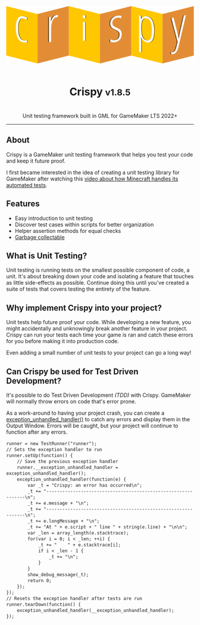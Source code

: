 <div align="center">
    <img src="./assets/crispy-logo.png" alt="Crispy Logo">
</div>

<br>

<center>
    <h1>
        Crispy <small>v1.8.5</small>
    <h1>
</center>

<center>
    Unit testing framework built in GML for GameMaker LTS 2022+
</center>

----

## About

Crispy is a GameMaker unit testing framework that helps you test your code and keep it future proof.

I first became interested in the idea of creating a unit testing library for GameMaker after watching this [video about how Minecraft handles its automated tests](https://youtu.be/vXaWOJTCYNg?t=48).

## Features

* Easy introduction to unit testing
* Discover test cases within scripts for better organization
* Helper assertion methods for equal checks
* [Garbage collectable](https://manual.gamemaker.io/monthly/en/GameMaker_Language/GML_Reference/Garbage_Collection/Garbage_Collection.htm)

## What is Unit Testing?

Unit testing is running tests on the smallest possible component of code, a unit. It's about breaking down your code and isolating a feature that touches as little side-effects as possible. Continue doing this until you've created a suite of tests that covers testing the entirety of the feature.

## Why implement Crispy into your project?

Unit tests help future proof your code. While developing a new feature, you might accidentally and unknowingly break another feature in your project. Crispy can run your tests each time your game is ran and catch these errors for you before making it into production code.

Even adding a small number of unit tests to your project can go a long way!

## Can Crispy be used for Test Driven Development?

It's possible to do Test Driven Development *(TDD)* with Crispy. GameMaker will normally throw errors on code that's error prone.

As a work-around to having your project crash, you can create a [exception_unhandled_handler()](https://manual.yoyogames.com/GameMaker_Language/GML_Reference/Debugging/exception_unhandled_handler.htm) to catch any errors and display them in the Output Window. Errors will be caught, but your project will continue to function after any errors.

```gml
runner = new TestRunner("runner");
// Sets the exception handler to run 
runner.setUp(function() {
    // Save the previous exception handler
    runner.__exception_unhandled_handler = exception_unhandled_handler();
    exception_unhandled_handler(function(e) {
        var _t = "Crispy: an error has occurred\n";
        _t += "--------------------------------------------------------------\n";
        _t += e.message + "\n";
        _t += "--------------------------------------------------------------\n";
        _t += e.longMessage + "\n";
        _t += "At " + e.script + " line " + string(e.line) + "\n\n";
        var _len = array_length(e.stacktrace);
        for(var i = 0; i < _len; ++i) {
            _t += "    " + e.stacktrace[i];
            if i < _len - 1 {
                _t += "\n";
            }
        }
        show_debug_message(_t);
        return 0;
    });
});
// Resets the exception handler after tests are run
runner.tearDown(function() {
    exception_unhandled_handler(__exception_unhandled_handler);
});
```
